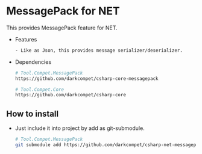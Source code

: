 # MessagePack for NET

This provides MessagePack feature for NET.

- Features

	```bash
	- Like as Json, this provides message serializer/deserializer.
	```

- Dependencies

	```bash
	# Tool.Compet.MessagePack
	https://github.com/darkcompet/csharp-core-messagepack

	# Tool.Compet.Core
	https://github.com/darkcompet/csharp-core
	```


## How to install

- Just include it into project by add as git-submodule.
	
	```bash
	# Tool.Compet.MessagePack
	git submodule add https://github.com/darkcompet/csharp-net-messagepack.git
	```

